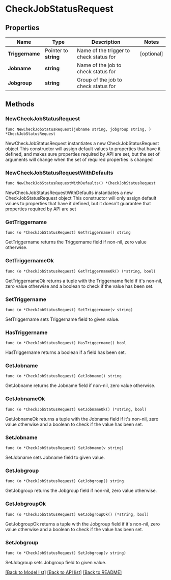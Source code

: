 # CheckJobStatusRequest

## Properties

Name | Type | Description | Notes
------------ | ------------- | ------------- | -------------
**Triggername** | Pointer to **string** | Name of the trigger to check status for | [optional] 
**Jobname** | **string** | Name of the job to check status for | 
**Jobgroup** | **string** | Group of the job to check status for | 

## Methods

### NewCheckJobStatusRequest

`func NewCheckJobStatusRequest(jobname string, jobgroup string, ) *CheckJobStatusRequest`

NewCheckJobStatusRequest instantiates a new CheckJobStatusRequest object
This constructor will assign default values to properties that have it defined,
and makes sure properties required by API are set, but the set of arguments
will change when the set of required properties is changed

### NewCheckJobStatusRequestWithDefaults

`func NewCheckJobStatusRequestWithDefaults() *CheckJobStatusRequest`

NewCheckJobStatusRequestWithDefaults instantiates a new CheckJobStatusRequest object
This constructor will only assign default values to properties that have it defined,
but it doesn't guarantee that properties required by API are set

### GetTriggername

`func (o *CheckJobStatusRequest) GetTriggername() string`

GetTriggername returns the Triggername field if non-nil, zero value otherwise.

### GetTriggernameOk

`func (o *CheckJobStatusRequest) GetTriggernameOk() (*string, bool)`

GetTriggernameOk returns a tuple with the Triggername field if it's non-nil, zero value otherwise
and a boolean to check if the value has been set.

### SetTriggername

`func (o *CheckJobStatusRequest) SetTriggername(v string)`

SetTriggername sets Triggername field to given value.

### HasTriggername

`func (o *CheckJobStatusRequest) HasTriggername() bool`

HasTriggername returns a boolean if a field has been set.

### GetJobname

`func (o *CheckJobStatusRequest) GetJobname() string`

GetJobname returns the Jobname field if non-nil, zero value otherwise.

### GetJobnameOk

`func (o *CheckJobStatusRequest) GetJobnameOk() (*string, bool)`

GetJobnameOk returns a tuple with the Jobname field if it's non-nil, zero value otherwise
and a boolean to check if the value has been set.

### SetJobname

`func (o *CheckJobStatusRequest) SetJobname(v string)`

SetJobname sets Jobname field to given value.


### GetJobgroup

`func (o *CheckJobStatusRequest) GetJobgroup() string`

GetJobgroup returns the Jobgroup field if non-nil, zero value otherwise.

### GetJobgroupOk

`func (o *CheckJobStatusRequest) GetJobgroupOk() (*string, bool)`

GetJobgroupOk returns a tuple with the Jobgroup field if it's non-nil, zero value otherwise
and a boolean to check if the value has been set.

### SetJobgroup

`func (o *CheckJobStatusRequest) SetJobgroup(v string)`

SetJobgroup sets Jobgroup field to given value.



[[Back to Model list]](../README.md#documentation-for-models) [[Back to API list]](../README.md#documentation-for-api-endpoints) [[Back to README]](../README.md)


